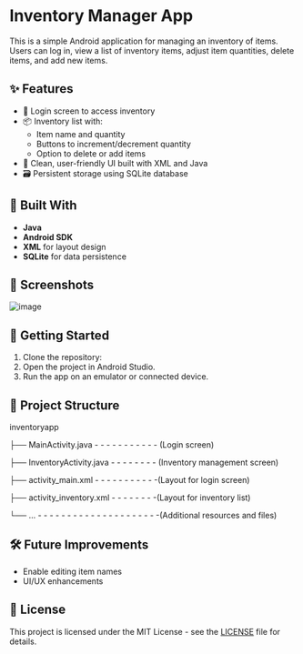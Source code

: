 # Inventory Manager App

This is a simple Android application for managing an inventory of items. Users can log in, view a list of inventory items, adjust item quantities, delete items, and add new items.

## ✨ Features

- 🔐 Login screen to access inventory
- 📦 Inventory list with:
  - Item name and quantity
  - Buttons to increment/decrement quantity
  - Option to delete or add items
- 📱 Clean, user-friendly UI built with XML and Java
- 🗃️ Persistent storage using SQLite database

## 🧱 Built With

- **Java**
- **Android SDK**
- **XML** for layout design
- **SQLite** for data persistence

## 📸 Screenshots

![image](https://github.com/user-attachments/assets/7ee46739-b099-450c-82c5-b9f1e3337e6b)


## 🚀 Getting Started

1. Clone the repository:
2. Open the project in Android Studio.
3. Run the app on an emulator or connected device.

## 📂 Project Structure
inventoryapp

├── MainActivity.java - - - - - - - - - - - (Login screen)

├── InventoryActivity.java - - - - - - - - (Inventory management screen)

├── activity_main.xml - - - - - - - - - - -(Layout for login screen)

├── activity_inventory.xml - - - - - - - -(Layout for inventory list)

└── ... - - - - - - - - - - - - - - - -  - - - - -(Additional resources and files)

## 🛠 Future Improvements

- Enable editing item names
- UI/UX enhancements

## 📄 License
This project is licensed under the MIT License - see the [LICENSE](./LICENSE.txt) file for details.
